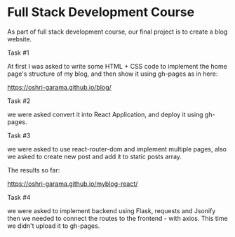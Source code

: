 # Full Stack Development Course


As part of full stack development course, our final project is to create a blog website.

Task #1

At first I was asked to write some HTML + CSS code to implement the home page's structure of my blog, and then show it using gh-pages as in here:

https://oshri-garama.github.io/blog/

Task #2 

we were asked convert it into React Application, and deploy it using gh-pages.

Task #3

we were asked to use react-router-dom and implement multiple pages, also we asked to create new post and add it to static posts array.

The results so far: 

https://oshri-garama.github.io/myblog-react/

Task #4

we were asked to implement backend using Flask, requests and Jsonify
then we needed to connect the routes to the frontend - with axios.
This time we didn't upload it to gh-pages.

